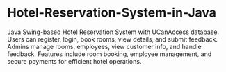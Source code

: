 # Hotel-Reservation-System-in-Java
Java Swing-based Hotel Reservation System with UCanAccess database. Users can register, login, book rooms, view details, and submit feedback. Admins manage rooms, employees, view customer info, and handle feedback. Features include room booking, employee management, and secure payments for efficient hotel operations.
